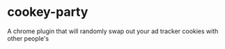 # cookey-party
A chrome plugin that will randomly swap out your ad tracker cookies with other people's
